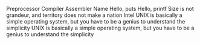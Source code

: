 Preprocessor
Compiler
Assembler
Name
Hello, puts
Hello, printf
 Size is not grandeur, and territory does not make a nation
Intel
UNIX is basically a simple operating system, but you have to be a genius to understand the simplicity
UNIX is basically a simple operating system, but you have to be a genius to understand the simplicity
